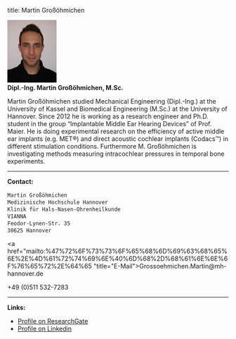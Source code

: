 title: Martin Großöhmichen

![Picture Martin Großöhmichen](MGR.jpg)  
**Dipl.-Ing. Martin Großöhmichen, M.Sc.**

Martin Großöhmichen studied Mechanical Engineering (Dipl.-Ing.) at the University of Kassel and Biomedical Engineering (M.Sc.) at the University of Hannover. Since 2012 he is working as a research engineer and Ph.D. student in the group “Implantable Middle Ear Hearing Devices” of Prof. Maier. He is doing experimental research on the efficiency of active middle ear implants (e.g. MET®) and direct acoustic cochlear implants (Codacs™) in different stimulation conditions. Furthermore M. Großöhmichen is investigating methods measuring intracochlear pressures in temporal bone experiments.
***


**Contact:**

	Martin Großöhmichen
	Medizinische Hochschule Hannover
	Klinik für Hals-Nasen-Ohrenheilkunde
	VIANNA
	Feodor-Lynen-Str. 35
	30625 Hannover

<a href="&#x6d;&#x61;&#x69;&#x6c;&#x74;&#x6f;&#x3a;%47%72%6F%73%73%6F%65%68%6D%69%63%68%65%6E%2E%4D%61%72%74%69%6E%40%6D%68%2D%68%61%6E%6E%6F%76%65%72%2E%64%65 "title="&#x45;&#x2d;&#x4d;&#x61;&#x69;&#x6c;">&#x47;&#x72;&#x6f;&#x73;&#x73;&#x6f;&#x65;&#x68;&#x6d;&#x69;&#x63;&#x68;&#x65;&#x6e;&#x2e;&#x4d;&#x61;&#x72;&#x74;&#x69;&#x6e;&#x40;&#x6d;&#x68;&#x2d;&#x68;&#x61;&#x6e;&#x6e;&#x6f;&#x76;&#x65;&#x72;&#x2e;&#x64;&#x65;</a>

+49 (0)511 532-7283
***
**Links:**

- [Profile on ResearchGate](http://www.researchgate.net/profile/Martin_Grossoehmichen "Profile on ResearchGate")
- [Profile on Linkedin](https://www.linkedin.com/in/martingrossoehmichen "Profile on LinkedIn")